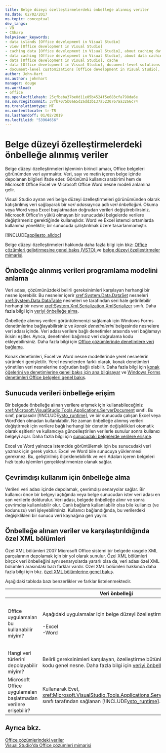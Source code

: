 ```yaml
---
title: Belge düzeyi özelleştirmelerdeki önbelleğe alınmış veriler
ms.date: 02/02/2017
ms.topic: conceptual
dev_langs:
- VB
- CSharp
helpviewer_keywords:
- data islands [Office development in Visual Studio]
- view [Office development in Visual Studio]
- caching data [Office development in Visual Studio], about caching data
- data caching [Office development in Visual Studio], about data caching
- data [Office development in Visual Studio], cache
- data [Office development in Visual Studio], document-level solutions
- document-level customizations [Office development in Visual Studio], data model
author: John-Hart
ms.author: johnhart
manager: douge
ms.workload:
- office
ms.openlocfilehash: 25cfbeba37be0d11e05b4524f5e683cfa798da6e
ms.sourcegitcommit: 37fb7075b0a65d2add3b137a5230767aa3266c74
ms.translationtype: MT
ms.contentlocale: tr-TR
ms.lasthandoff: 01/02/2019
ms.locfileid: "53964656"
---
```

# <a name="cached-data-in-document-level-customizations"></a>Belge düzeyi özelleştirmelerdeki önbelleğe alınmış veriler
  Belge düzeyi özelleştirmeleri işleminin birincil amacı, Office belgeleri görünümden veri ayırmaktır. Veri, sayı ve metin içeren belge içinde depolanan bilgileri ifade eder. Görünümü kullanıcı arabirimi hem de Microsoft Office Excel ve Microsoft Office Word nesne modeli anlamına gelir.  
  
 Visual Studio ayıran veri belge düzeyi özelleştirmeleri görünümünden olarak katıştırılmış veri sağlayarak bir *veri adası*ayrıca adlı *veri önbelleğini*. Okuma veya Word veya Excel başlatmadan doğrudan verileri değiştirebilirsiniz. Microsoft Office'in yüklü olmayan bir sunucudaki belgelerde verilere değiştirmeniz gerektiğinde kullanışlıdır. Word ve Excel istemci ortamlarda kullanıma yöneliktir; bir sunucuda çalıştırılmak üzere tasarlanmamıştır.  
  
 [!INCLUDE[appliesto_alldoc](../vsto/includes/appliesto-alldoc-md.md)]  
  
 Belge düzeyi özelleştirmeleri hakkında daha fazla bilgi için bkz: [Office çözümleri geliştirmesine genel bakış &#40;VSTO&#41; ](../vsto/office-solutions-development-overview-vsto.md) ve [belge düzeyi özelleştirmeler mimarisi](../vsto/architecture-of-document-level-customizations.md).  
  
## <a name="understand-the-cached-data-programming-model"></a>Önbelleğe alınmış verileri programlama modelini anlama  
 Veri adası, çözümünüzdeki belirli gereksinimleri karşılayan herhangi bir nesne içerebilir. Bu nesneler içerir <xref:System.Data.DataSet> nesneleri <xref:System.Data.DataTable> nesneleri ve tarafından seri hale getirilebilir herhangi bir nesne <xref:System.Xml.Serialization.XmlSerializer> sınıfı. Daha fazla bilgi için [veriyi önbelleğe alma](../vsto/caching-data.md).  
  
 Önbelleğe alınmış verileri görüntülemenizi sağlamak için Windows Forms denetimlerine bağlayabilirsiniz ve *konak denetimlerini* belgesinde nesnelere veri adası içinde. Veri adası verilere bağlı denetimler arasında veri bağlamayı ikisini eşitler. Ayrıca, denetimleri bağımsız veri doğrulama kodu ekleyebilirsiniz. Daha fazla bilgi için [Office çözümlerinde denetimlere veri bağlama](../vsto/binding-data-to-controls-in-office-solutions.md).  
  
 Konak denetimleri, Excel ve Word nesne modellerinde yerel nesnelerin sürümleri genişletilir. Yerel nesnelerden farklı olarak, konak denetimleri yönetilen veri nesnelerine doğrudan bağlı olabilir. Daha fazla bilgi için [konak öğelerini ve denetimlerine genel bakış için ana bilgisayar](../vsto/host-items-and-host-controls-overview.md) ve [Windows Forms denetimleri Office belgeleri genel bakış](../vsto/windows-forms-controls-on-office-documents-overview.md).  
  
## <a name="access-cached-data-on-the-server"></a>Sunucuda verileri önbelleğe erişim  
 Bir belgede önbelleğe alınan verilere erişmek için kullanabileceğiniz <xref:Microsoft.VisualStudio.Tools.Applications.ServerDocument> sınıfı. Bu sınıf, parçasıdır [!INCLUDE[vsto_runtime](../vsto/includes/vsto-runtime-md.md)], ve bir sunucuda çalışan Excel veya Word'den olmadan kullanılabilir. Ne zaman önbelleğe alınmış verileri değiştirmek için verilere bağlı herhangi bir denetim değişiklikleri otomatik olarak eşitlenir ve kullanıcıya güncelleştirilen verilerle sunulur sonra kullanıcı belgeyi açar. Daha fazla bilgi için [sunucudaki belgelerde verilere erişme](../vsto/accessing-data-in-documents-on-the-server.md).  
  
 Excel ve Word yalnızca istemcide görüntülemek için bu sunucudaki veri yazmak için gerek yoktur. Excel ve Word bile sunucuya yüklenmesi gerekmez. Bu, geliştirilmiş ölçeklenebilirlik ve veri Adaları içeren belgeleri hızlı toplu işlemleri gerçekleştirmenize olanak sağlar.  
  
## <a name="data-caching-for-offline-use"></a>Çevrimdışı kullanım için önbelleğe alma  
 Verileri veri adası içinde depolamak, çevrimdışı senaryolar sağlar. Bir kullanıcı önce bir belgeyi açtığında veya belge sunucudan ister veri adası en son verilerle doldurulur. Veri adası, belgede önbelleğe alınır ve sonra çevrimdışı kullanılabilir olur. Canlı bağlantı kullanılabilir olsa bile kullanıcı (ve kodunuzu) veri işleyebilirsiniz. Kullanıcı bağlandığında, bu verilerdeki değişiklikleri bir sunucu veri kaynağına geri yayılır.  
  
## <a name="cached-data-and-custom-xml-parts-compared"></a>Önbelleğe alınan veriler ve karşılaştırıldığında özel XML bölümleri  
 Özel XML bölümleri 2007 Microsoft Office sistemi bir belgede rasgele XML parçalarının depolamak için bir yol olarak sunulur. Özel XML bölümleri birçok veri önbelleğini aynı senaryolarda yararlı olsa da, veri adası özel XML bölümleri arasındaki bazı farklar vardır. Özel XML bölümleri hakkında daha fazla bilgi için bkz. [özel XML bölümlerine genel bakış](../vsto/custom-xml-parts-overview.md).  
  
 Aşağıdaki tabloda bazı benzerlikler ve farklar listelenmektedir.  
  
||Veri önbelleği|Özel XML bölümleri|  
|-|----------------|----------------------|  
|Office uygulamaları bu kullanabilir miyim?|Aşağıdaki uygulamalar için belge düzeyi özelleştirmeleri:<br /><br /> -Excel<br />-Word|Aşağıdaki uygulamalar için belge düzeyi ve uygulama düzeyi Çözümler:<br /><br /> -Excel<br />-PowerPoint<br />-Word|  
|Hangi veri türlerini depolayabilir miyim?|Belirli gereksinimleri karşılayan, özelleştirme bütünleştirilmiş kodu genel nesne. Daha fazla bilgi için [veriyi önbelleğe alma](../vsto/caching-data.md).|Herhangi bir XML verisi.|  
|Microsoft Office uygulamaları başlatmadan verilere erişebilir?|Kullanarak Evet, <xref:Microsoft.VisualStudio.Tools.Applications.ServerDocument> sınıfı tarafından sağlanan [!INCLUDE[vsto_runtime](../vsto/includes/vsto-runtime-md.md)].|Evet, de sınıfları kullanarak <xref:System.IO.Packaging> ad veya Open XML biçimi SDK'sını kullanarak.|  
  
## <a name="see-also"></a>Ayrıca bkz.  
 [Office çözümlerindeki veriler](../vsto/data-in-office-solutions.md)   
 [Visual Studio'da Office çözümleri mimarisi](../vsto/architecture-of-office-solutions-in-visual-studio.md)  
